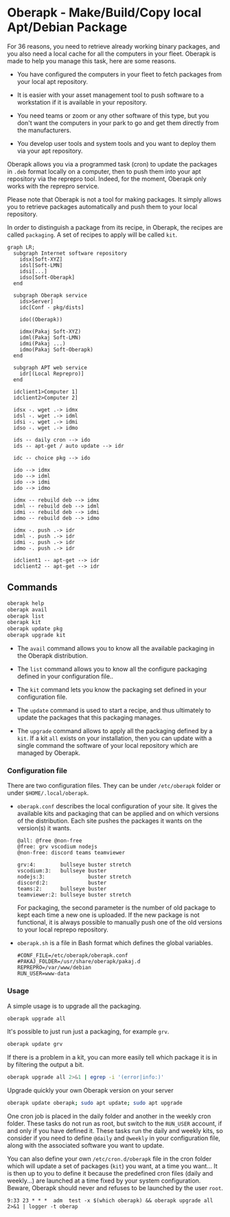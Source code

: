# Oberapk - Make/Build/Copy local Apt/Debian Package

For 36 reasons, you need to retrieve already working binary packages,
and you also need a local cache for all the computers in your fleet.
Oberapk is made to help you manage this task, here are some reasons.

* You have configured the computers in your fleet to fetch packages
  from your local apt repository.

* It is easier with your asset management tool to push software
  to a workstation if it is available in your repository.

* You need teams or zoom or any other software of this type,
  but you don't want the computers in your park to go
  and get them directly from the manufacturers.

* You develop user tools and system tools and you want
  to deploy them via your apt repository.

Oberapk allows you via a programmed task (cron) to update the packages
in `.deb` format locally on a computer,
then to push them into your apt repository via the reprepro tool.
Indeed, for the moment, Oberapk only works with the reprepro service.

Please note that Oberapk is not a tool for making packages.
It simply allows you to retrieve packages automatically
and push them to your local repository.

In order to distinguish a package from its recipe, in Oberapk,
the recipes are called `packaging`.
A set of recipes to apply will be called `kit`.

```mermaid
graph LR;
  subgraph Internet software repository
    idsx[Soft-XYZ]
    idsl[Soft-LMN]
    idsi[...]
    idso[Soft-Oberapk]
  end

  subgraph Oberapk service
    ids>Server]
    idc[Conf - pkg/dists]

    ido((Oberapk))
    
    idmx(Pakaj Soft-XYZ)
    idml(Pakaj Soft-LMN)
    idmi(Pakaj ...)
    idmo(Pakaj Soft-Oberapk)
  end

  subgraph APT web service
    idr[(Local Reprepro)]
  end

  idclient1>Computer 1]
  idclient2>Computer 2]

  idsx -. wget .-> idmx
  idsl -. wget .-> idml
  idsi -. wget .-> idmi
  idso -. wget .-> idmo

  ids -- daily cron --> ido
  ids -- apt-get / auto update --> idr

  idc -- choice pkg --> ido

  ido --> idmx
  ido --> idml
  ido --> idmi
  ido --> idmo

  idmx -- rebuild deb --> idmx
  idml -- rebuild deb --> idml
  idmi -- rebuild deb --> idmi
  idmo -- rebuild deb --> idmo

  idmx -. push .-> idr
  idml -. push .-> idr
  idmi -. push .-> idr
  idmo -. push .-> idr

  idclient1 -- apt-get --> idr
  idclient2 -- apt-get --> idr
```

## Commands

```bash
oberapk help
oberapk avail
oberapk list
oberapk kit
oberapk update pkg
oberapk upgrade kit
```

* The `avail` command allows you to know all the available packaging
  in the Oberapk distribution.

* The `list` command allows you to know all the configure packaging
  defined  in your configuration file..

* The `kit` command lets you know the packaging set
  defined in your configuration file.

* The `update` command is used to start a recipe, and thus ultimately
  to update the packages that this packaging manages.

 * The `upgrade` command allows to apply all the packaging defined
   by a `kit`.
   If a kit `all` exists on your installation, then you can update
   with a single command the software of your local repository
   which are managed by Oberapk.

### Configuration file

There are two configuration files.
They can be under `/etc/oberapk` folder or under `$HOME/.local/oberapk`.

* `oberapk.conf` describes the local configuration of your site.
  It gives the available kits and packaging that can be applied
  and on which versions of the distribution.
  Each site pushes the packages it wants on the version(s) it wants.

  ```
  @all: @free @non-free
  @free: grv vscodium nodejs
  @non-free: discord teams teamviewer
  
  grv:4:        bullseye buster stretch
  vscodium:3:   bullseye buster
  nodejs:3:              buster stretch
  discord:2:             buster
  teams:2:      bullseye buster
  teamviewer:2: bullseye buster stretch
  ```

  For packaging, the second parameter is the number of old package
  to kept each time a new one is uploaded.
  If the new package is not functional,
  it is always possible to manually push one of the old versions
  to your local reprepo repository.

* `oberapk.sh` is a file in Bash format which defines
  the global variables.

  ```
  #CONF_FILE=/etc/oberapk/oberapk.conf
  #PAKAJ_FOLDER=/usr/share/oberapk/pakaj.d
  REPREPRO=/var/www/debian
  RUN_USER=www-data
  ```

### Usage

A simple usage is to upgrade all the packaging.
```bash
oberapk upgrade all
```

It's possible to just run just a packaging, for example `grv`.
```bash
oberapk update grv
```

If there is a problem in a kit, you can more easily tell which package
it is in by filtering the output a bit.
```bash
oberapk upgrade all 2>&1 | egrep -i '(error|info:)'
```

Upgrade quickly your own Oberapk version on your server
```bash
oberapk update oberapk; sudo apt update; sudo apt upgrade
```

One cron job is placed in the daily folder
and another in the weekly cron folder.
These tasks do not run as root, but switch to the `RUN_USER` account,
if and only if you have defined it.
These tasks run the daily and weekly kits,
so consider if you need to define `@daily` and `@weekly`
in your configuration file,
along with the associated software you want to update.

You can also define your own `/etc/cron.d/oberapk` file in the cron
folder which will update a set of packages (`kit`) you want,
at a time you want...
It is then up to you to define it because the predefined cron files
(daily and weekly...) are launched at a time fixed
by your system configuration.
Beware, Oberapk should never and refuses to be launched
by the user `root`.
```
9:33 23 * * *  adm  test -x $(which oberapk) && oberapk upgrade all 2>&1 | logger -t oberap
```
